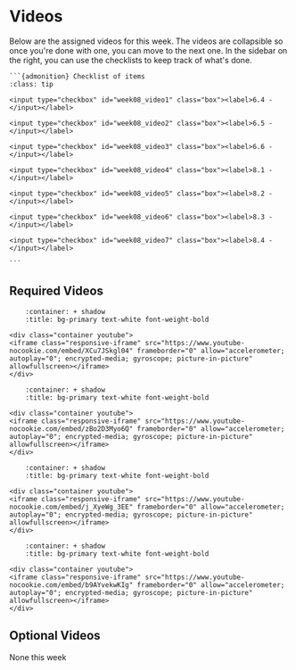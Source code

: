 # Videos

Below are the assigned videos for this week. 
The videos are collapsible so once you're done with one, you can move to the next one.
In the sidebar on the right, you can use the checklists to keep track of what's done.

````{margin}
```{admonition} Checklist of items
:class: tip

<input type="checkbox" id="week08_video1" class="box"><label>6.4 - </input></label>

<input type="checkbox" id="week08_video2" class="box"><label>6.5 - </input></label>

<input type="checkbox" id="week08_video3" class="box"><label>6.6 - </input></label>

<input type="checkbox" id="week08_video4" class="box"><label>8.1 - </input></label>

<input type="checkbox" id="week08_video5" class="box"><label>8.2 - </input></label>

<input type="checkbox" id="week08_video6" class="box"><label>8.3 - </input></label>

<input type="checkbox" id="week08_video7" class="box"><label>8.4 - </input></label>

```
````

## Required Videos


```{dropdown} 7.1 - 
    :container: + shadow
    :title: bg-primary text-white font-weight-bold

<div class="container youtube">
<iframe class="responsive-iframe" src="https://www.youtube-nocookie.com/embed/XCu7JSkgl04" frameborder="0" allow="accelerometer; autoplay="0"; encrypted-media; gyroscope; picture-in-picture" allowfullscreen></iframe>
</div>
```

```{dropdown} 7.2 - 
    :container: + shadow
    :title: bg-primary text-white font-weight-bold

<div class="container youtube">
<iframe class="responsive-iframe" src="https://www.youtube-nocookie.com/embed/zBo2D3Myo6Q" frameborder="0" allow="accelerometer; autoplay="0"; encrypted-media; gyroscope; picture-in-picture" allowfullscreen></iframe>
</div>
```

```{dropdown} 7.3 - 
    :container: + shadow
    :title: bg-primary text-white font-weight-bold

<div class="container youtube">
<iframe class="responsive-iframe" src="https://www.youtube-nocookie.com/embed/j_XyeWg_3EE" frameborder="0" allow="accelerometer; autoplay="0"; encrypted-media; gyroscope; picture-in-picture" allowfullscreen></iframe>
</div>
```

```{dropdown} 7.4 - 
    :container: + shadow
    :title: bg-primary text-white font-weight-bold

<div class="container youtube">
<iframe class="responsive-iframe" src="https://www.youtube-nocookie.com/embed/b9AYvekwKIg" frameborder="0" allow="accelerometer; autoplay="0"; encrypted-media; gyroscope; picture-in-picture" allowfullscreen></iframe>
</div>
```


## Optional Videos

None this week